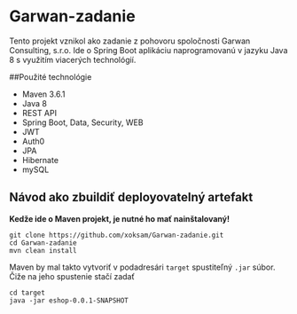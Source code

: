 # Garwan-zadanie
Tento projekt vznikol ako zadanie z pohovoru spoločnosti Garwan Consulting, s.r.o.
Ide o Spring Boot aplikáciu naprogramovanú v jazyku Java 8 s využitím viacerých technológií. 

##Použité technológie

- Maven 3.6.1
- Java 8
- REST API
- Spring Boot, Data, Security, WEB
- JWT
- Auth0
- JPA
- Hibernate 
- mySQL

## Návod ako zbuildiť deployovatelný artefakt
**Kedže ide o Maven projekt, je nutné ho mať nainštalovaný!**

    git clone https://github.com/xoksam/Garwan-zadanie.git
    cd Garwan-zadanie
    mvn clean install
Maven by mal takto vytvoriť v podadresári `target` spustiteľný `.jar` súbor. Čiže na jeho spustenie stačí zadať

    cd target
    java -jar eshop-0.0.1-SNAPSHOT

